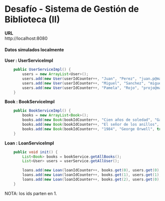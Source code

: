 # Desafío - Sistema de Gestión de Biblioteca (II)
  
**URL**  
http://localhost:8080
  
#### Datos simulados localmente
**User : UserServiceImpl**
  
```java
	public UserServiceImpl() {
		users = new ArrayList<User>();
		users.add(new User(userIdCounter++, "Juan", "Perez", "juan.p@mail.com"));
		users.add(new User(userIdCounter++, "Miguel", "Sanchez", "miguelo@mail.com"));
		users.add(new User(userIdCounter++, "Pamela", "Rojo", "projo@mail.com"));
	}
```

**Book : BookServiceImpl**
  
```java
	public BookServiceImpl() {
		books = new ArrayList<Book>();
		books.add(new Book(bookIdCounter++, "Cien años de soledad", "Gabriel García Márquez", true));
		books.add(new Book(bookIdCounter++, "El señor de los anillos", "J. R. R. Tolkien", false));
		books.add(new Book(bookIdCounter++, "1984", "George Orwell", true));
	}
```

**Loan : LoanServiceImpl**
  
```java
	public void init() {
		List<Book> books = bookService.getAllBooks();
		List<User> users = userService.getAllUser();
		
		loans.add(new Loan(loanIdCounter++, books.get(0), users.get(0), LocalDate.now().minusDays(10), LocalDate.now().minusDays(5)));
		loans.add(new Loan(loanIdCounter++, books.get(1), users.get(1), LocalDate.now().minusDays(3), null));
		loans.add(new Loan(loanIdCounter++, books.get(2), users.get(0), LocalDate.now().minusDays(8), LocalDate.now().minusDays(2)));
	}
```

NOTA: los ids parten en 1.
 